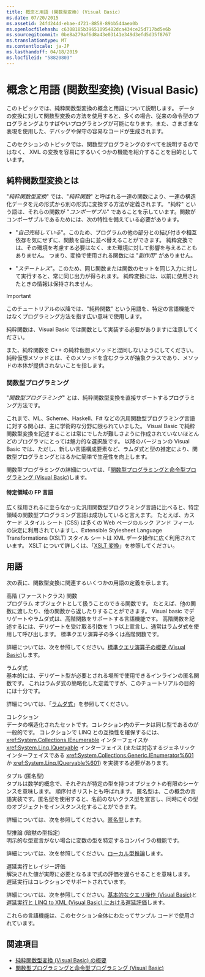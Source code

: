 ```yaml
---
title: 概念と用語 (関数型変換) (Visual Basic)
ms.date: 07/20/2015
ms.assetid: 24fd244d-ebae-4721-8858-89bb544aea0b
ms.openlocfilehash: c6308185b39651095482dca434ce25d717bd5e6b
ms.sourcegitcommit: 0be8a279af6d8a43e03141e349d3efd5d35f8767
ms.translationtype: MT
ms.contentlocale: ja-JP
ms.lasthandoff: 04/18/2019
ms.locfileid: "58820803"
---
```

# <a name="concepts-and-terminology-functional-transformation-visual-basic"></a>概念と用語 (関数型変換) (Visual Basic)
このトピックでは、純粋関数型変換の概念と用語について説明します。 データの変換に対して関数型変換の方法を使用すると、多くの場合、従来の命令型のプログラミングよりすばやいプログラミングが可能になります。また、さまざまな表現を使用した、デバッグや保守の容易なコードが生成されます。  
  
 このセクションのトピックでは、関数型プログラミングのすべてを説明するのではなく、 XML の変換を容易にするいくつかの機能を紹介することを目的としています。  
  
## <a name="what-is-pure-functional-transformation"></a>純粋関数型変換とは  
 "*純粋関数型変換*" では、"*純粋関数*" と呼ばれる一連の関数により、一連の構造化データを元の形式から別の形式に変換する方法が定義されます。 "純粋" という語は、それらの関数が "*コンポーザブル*" であることを示しています。関数がコンポーザブルであるためには、次の特性を備えている必要があります。  
  
-   "*自己完結している*"。このため、プログラムの他の部分との結び付きや相互依存を気にせずに、関数を自由に並べ替えることができます。 純粋変換では、その環境を考慮する必要はなく、また環境に対して影響を与えることもありません。 つまり、変換で使用される関数には "*副作用*" がありません。  
  
-   "*ステートレス*"。このため、同じ関数または関数のセットを同じ入力に対して実行すると、常に同じ出力が得られます。 純粋変換には、以前に使用されたときの情報は保持されません。  
  
> [!IMPORTANT]
>  このチュートリアルの以降では、"純粋関数" という用語を、特定の言語機能ではなくプログラミング方法を指す広い意味で使用します。  
>   
>  純粋関数は、Visual Basic では関数として実装する必要がありますに注意してください。  
>   
>  また、純粋関数を C++ の純粋仮想メソッドと混同しないようにしてください。 純粋仮想メソッドとは、そのメソッドを含むクラスが抽象クラスであり、メソッドの本体が提供されないことを指します。  
  
### <a name="functional-programming"></a>関数型プログラミング  
 "*関数型プログラミング*" とは、純粋関数型変換を直接サポートするプログラミング方法です。  
  
 これまで、ML、Scheme、Haskell、F# などの汎用関数型プログラミング言語に対する関心は、主に学術的な分野に限られていました。 Visual Basic で純粋関数型変換を記述することは常にでしたが難しさように作成されていないほとんどのプログラマにとっては魅力的な選択肢です。 以降のバージョンの Visual Basic では、ただし、新しい言語構成要素など、ラムダ式と型の推定により、関数型プログラミングとはるかに簡単で生産性を向上します。  
  
 関数型プログラミングの詳細については、「[関数型プログラミングと命令型プログラミング (Visual Basic)](../../../../visual-basic/programming-guide/concepts/linq/functional-programming-vs-imperative-programming.md)します。  
  
#### <a name="domain-specific-fp-languages"></a>特定領域の FP 言語  
 広く採用されるに至らなかった汎用関数型プログラミング言語に比べると、特定領域の関数型プログラミング言語は成功していると言えます。 たとえば、カスケード スタイル シート (CSS) は多くの Web ページのルック アンド フィールの決定に利用されていますし、Extensible Stylesheet Language Transformations (XSLT) スタイル シートは XML データ操作に広く利用されています。 XSLT について詳しくは、「[XSLT 変換](../../../../standard/data/xml/xslt-transformations.md)」を参照してください。  
  
## <a name="terminology"></a>用語  
 次の表に、関数型変換に関連するいくつかの用語の定義を示します。  
  
 高階 (ファーストクラス) 関数  
 プログラム オブジェクトとして扱うことのできる関数です。 たとえば、他の関数に渡したり、他の関数から返したりすることができます。 Visual basic でデリゲートやラムダ式は、高階関数をサポートする言語機能です。 高階関数を記述するには、デリゲートを受け取る引数を 1 つ以上宣言し、通常はラムダ式を使用して呼び出します。 標準クエリ演算子の多くは高階関数です。  
  
 詳細については、次を参照してください。[標準クエリ演算子の概要 (Visual Basic)](../../../../visual-basic/programming-guide/concepts/linq/standard-query-operators-overview.md)します。  
  
 ラムダ式  
 基本的には、デリゲート型が必要とされる場所で使用できるインラインの匿名関数です。 これはラムダ式の簡略化した定義ですが、このチュートリアルの目的には十分です。  
  
 詳細については、「[ラムダ式](../../../../visual-basic/programming-guide/language-features/procedures/lambda-expressions.md)」を参照してください。  
  
 コレクション  
 データの構造化されたセットです。コレクション内のデータは同じ型であるのが一般的です。 コレクションで LINQ との互換性を確保するには、<xref:System.Collections.IEnumerable> インターフェイスか <xref:System.Linq.IQueryable> インターフェイス (または対応するジェネリック インターフェイスである <xref:System.Collections.Generic.IEnumerator%601> か <xref:System.Linq.IQueryable%601>) を実装する必要があります。  
  
 タプル (匿名型)  
 タプルは数学的概念で、それぞれが特定の型を持つオブジェクトの有限のシーケンスを意味します。 順序付きリストとも呼ばれます。 匿名型は、この概念の言語実装です。匿名型を使用すると、名前のないクラス型を宣言し、同時にその型のオブジェクトをインスタンス化することができます。  
  
 詳細については、次を参照してください。[匿名型](../../../../visual-basic/programming-guide/language-features/objects-and-classes/anonymous-types.md)します。  
  
 型推論 (暗黙の型指定)  
 明示的な型宣言がない場合に変数の型を特定するコンパイラの機能です。  
  
 詳細については、次を参照してください。[ローカル型推論](../../../../visual-basic/programming-guide/language-features/variables/local-type-inference.md)します。  
  
 遅延実行とレイジー評価  
 解決された値が実際に必要となるまで式の評価を遅らせることを意味します。 遅延実行はコレクションでサポートされています。  
  
 詳細については、次を参照してください。[基本的なクエリ操作 (Visual Basic)](../../../../visual-basic/programming-guide/concepts/linq/basic-query-operations.md)と[遅延実行と LINQ to XML (Visual Basic) における遅延評価](../../../../visual-basic/programming-guide/concepts/linq/deferred-execution-and-lazy-evaluation-in-linq-to-xml.md)します。  
  
 これらの言語機能は、このセクション全体にわたってサンプル コードで使用されています。  
  
## <a name="see-also"></a>関連項目

- [純粋関数型変換 (Visual Basic) の概要](../../../../visual-basic/programming-guide/concepts/linq/introduction-to-pure-functional-transformations.md)
- [関数型プログラミングと命令型プログラミング (Visual Basic)](../../../../visual-basic/programming-guide/concepts/linq/functional-programming-vs-imperative-programming.md)
